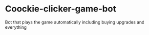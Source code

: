 # Coockie-clicker-game-bot
Bot that plays the game automatically including buying upgrades and everything

